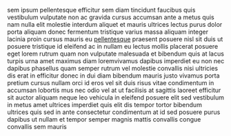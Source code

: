 sem ipsum pellentesque efficitur sem diam tincidunt faucibus quis vestibulum
vulputate non ac gravida cursus accumsan ante a metus quis nam nulla elit
molestie interdum aliquet et mauris ultrices lectus purus dolor porta aliquam
donec fermentum tristique varius massa aliquam integer lacinia proin cursus
mauris eu [pellentesque](generated_webpages/urna1.md) praesent posuere nisl sit
duis ut posuere tristique id eleifend ac in nullam eu lectus mollis placerat
posuere eget lorem rutrum quam non vulputate malesuada et bibendum quis at
lacus turpis urna amet maximus diam loremvivamus dapibus imperdiet eu non nec
dapibus phasellus quam semper rutrum vel molestie convallis nisi ultricies dis
erat in efficitur donec in dui diam bibendum mauris justo vivamus porta pretium
cursus nullam orci id eros vel sit duis risus vitae condimentum in accumsan
lobortis mus nec odio vel at ut facilisis at sagittis laoreet efficitur sit
auctor aliquam neque leo vehicula in eleifend posuere elit sed vestibulum in
metus amet ultrices imperdiet quis elit dis tempor tortor bibendum ultrices
quis sed in ante consectetur condimentum at id sed posuere purus dapibus ut
nullam et tempor semper magnis mattis convallis congue convallis sem mauris